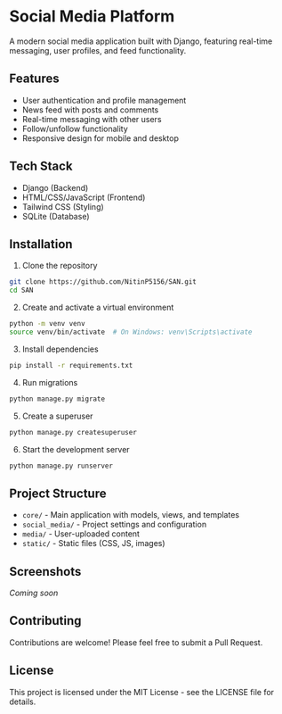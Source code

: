 # Social Media Platform

A modern social media application built with Django, featuring real-time messaging, user profiles, and feed functionality.

## Features

- User authentication and profile management
- News feed with posts and comments
- Real-time messaging with other users
- Follow/unfollow functionality
- Responsive design for mobile and desktop

## Tech Stack

- Django (Backend)
- HTML/CSS/JavaScript (Frontend)
- Tailwind CSS (Styling)
- SQLite (Database)

## Installation

1. Clone the repository
```bash
git clone https://github.com/NitinP5156/SAN.git
cd SAN
```

2. Create and activate a virtual environment
```bash
python -m venv venv
source venv/bin/activate  # On Windows: venv\Scripts\activate
```

3. Install dependencies
```bash
pip install -r requirements.txt
```

4. Run migrations
```bash
python manage.py migrate
```

5. Create a superuser
```bash
python manage.py createsuperuser
```

6. Start the development server
```bash
python manage.py runserver
```

## Project Structure

- `core/` - Main application with models, views, and templates
- `social_media/` - Project settings and configuration
- `media/` - User-uploaded content
- `static/` - Static files (CSS, JS, images)

## Screenshots

*Coming soon*

## Contributing

Contributions are welcome! Please feel free to submit a Pull Request.

## License

This project is licensed under the MIT License - see the LICENSE file for details. 